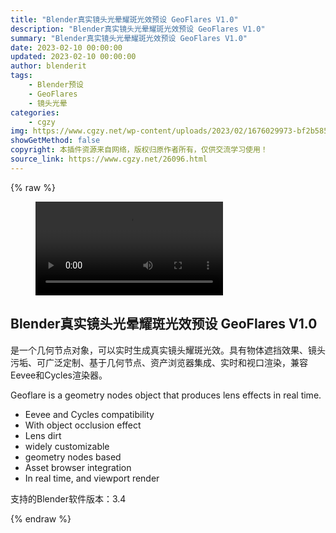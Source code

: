 ```yaml
---
title: "Blender真实镜头光晕耀斑光效预设 GeoFlares V1.0"
description: "Blender真实镜头光晕耀斑光效预设 GeoFlares V1.0"
summary: "Blender真实镜头光晕耀斑光效预设 GeoFlares V1.0"
date: 2023-02-10 00:00:00
updated: 2023-02-10 00:00:00
author: blenderit
tags: 
    - Blender预设
    - GeoFlares
    - 镜头光晕
categories:
    - cgzy
img: https://www.cgzy.net/wp-content/uploads/2023/02/1676029973-bf2b585aaeb7a04.jpg
showGetMethod: false
copyright: 本插件资源来自网络，版权归原作者所有，仅供交流学习使用！
source_link: https://www.cgzy.net/26096.html
---
```


{% raw %}
<figure class="wp-block-video aligncenter"><video controls src="https://cloud.video.taobao.com/play/u/717183932/p/1/e/6/t/1/396717169473.mp4"></video></figure><div class="wp-block-pandastudio-title"><div class="title_style_01"><h2 id="h2-0">Blender真实镜头光晕耀斑光效预设 GeoFlares V1.0 </h2></div></div><p class="is-style-text-indent-2em">是一个几何节点对象，可以实时生成真实镜头耀斑光效。具有物体遮挡效果、镜头污垢、可广泛定制、基于几何节点、资产浏览器集成、实时和视口渲染，兼容Eevee和Cycles渲染器。</p><p>Geoflare is a geometry nodes object that produces lens effects in real time.</p><ul>
<li>Eevee and Cycles compatibility</li>



<li>With object occlusion effect</li>



<li>Lens dirt</li>



<li>widely customizable</li>



<li>geometry nodes based</li>



<li>Asset browser integration</li>



<li>In real time, and viewport render</li>
</ul><div class="wp-block-pandastudio-tips"><div class="tip success "><p>支持的Blender软件版本：3.4</p>
</div></div>
<div style="display: none">cgzy</div>
{% endraw %}